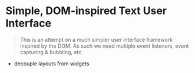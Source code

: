 # Simple, DOM-inspired Text User Interface

> This is an attempt on a much simpler user interface framework inspired by the DOM. As such we need multiple event listeners, event capturing & bubbling, etc.



- decouple layouts from widgets

